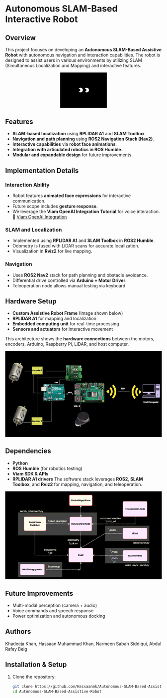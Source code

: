 

# Autonomous SLAM-Based Interactive Robot

## Overview
This project focuses on developing an **Autonomous SLAM-Based Assistive Robot** with autonomous navigation and interaction capabilities. The robot is designed to assist users in various environments by utilizing SLAM (Simultaneous Localization and Mapping) and interactive features.

<div align="center">
  <img src="./Assets/download.gif" width="150" alt="Robot face animation">
</div>

## Features
- **SLAM-based localization** using **RPLIDAR A1** and **SLAM Toolbox**.
- **Navigation and path planning** using **ROS2 Navigation Stack (Nav2)**.
- **Interactive capabilities** via **robot face animations**.
- **Integration with articulated robotics in ROS Humble**.
- **Modular and expandable design** for future improvements.


## Implementation Details
### Interaction Ability
- Robot features **animated face expressions** for interactive communication.
- Future scope includes **gesture response**.
- We leverage the **Viam OpenAI Integration Tutorial** for voice interaction.
🔗 [Viam OpenAI Integration](https://github.com/viam-labs/tutorial-openai-integration/tree/main)

### SLAM and Localization
- Implemented using **RPLIDAR A1** and **SLAM Toolbox** in **ROS2 Humble**.
- Odometry is fused with LiDAR scans for accurate localization.
- Visualization in **Rviz2** for live mapping.

### Navigation
- Uses **ROS2 Nav2** stack for path planning and obstacle avoidance.
- Differential drive controlled via **Arduino + Motor Driver**.
- Teleoperation node allows manual testing via keyboard 

## Hardware Setup
- **Custom Assistive Robot Frame** (Image shown below)
- **RPLIDAR A1** for mapping and localization
- **Embedded computing unit** for real-time processing
- **Sensors and actuators** for interactive movement

This architecture shows the **hardware connections** between the motors, encoders, Arduino, Raspberry Pi, LiDAR, and host computer.

<div align="center">
  <img src="./Assets/hardware_architecture.png" width="600" alt="Hardware System Architecture">
</div>

## Dependencies
- **Python** 
- **ROS Humble** (for robotics testing)
- **Viam SDK & APIs**
- **RPLIDAR A1 drivers**
  The software stack leverages **ROS2**, **SLAM Toolbox**, and **Rviz2** for mapping, navigation, and teleoperation.

<div align="center">
  <img src="./Assets/software_architecture.png" width="600" alt="Software & ROS2 System Architecture">
</div>

## Future Improvements
- Multi-modal perception (camera + audio)
- Voice commands and speech response
- Power optimization and autonomous docking

## Authors
Khadeeja Khan, Hassaan Muhammad Khan, Narmeen Sabah Siddiqui, Abdul Rafey Beig

## Installation & Setup
1. Clone the repository:
   ```sh
   git clone https://github.com/Hassaanmk/Autonomous-SLAM-Based-Assistive-Robot.git
   cd Autonomous-SLAM-Based-Assistive-Robot
